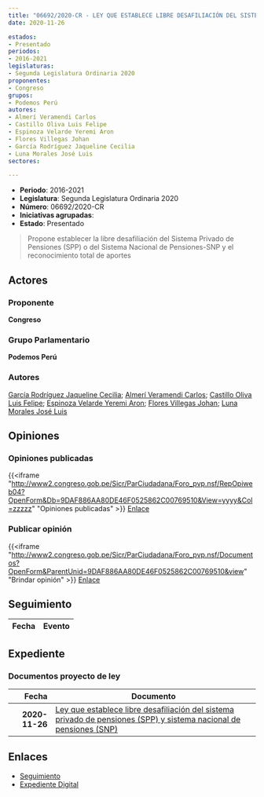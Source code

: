 ```yaml
---
title: "06692/2020-CR - LEY QUE ESTABLECE LIBRE DESAFILIACIÓN DEL SISTEMA PRIVADO DE PENSIONES (SPP) Y SISTEMA NACIONAL DE PENSIONES (SNP)"
date: 2020-11-26

estados:
- Presentado
periodos:
- 2016-2021
legislaturas:
- Segunda Legislatura Ordinaria 2020
proponentes:
- Congreso
grupos:
- Podemos Perú
autores:
- Almerí Veramendi Carlos
- Castillo Oliva Luis Felipe
- Espinoza Velarde Yeremi Aron
- Flores Villegas Johan
- García Rodríguez Jaqueline Cecilia
- Luna Morales José Luis
sectores:

---
```

- **Periodo**: 2016-2021
- **Legislatura**: Segunda Legislatura Ordinaria 2020
- **Número**: 06692/2020-CR
- **Iniciativas agrupadas**: 
- **Estado**: Presentado

> Propone establecer la libre desafiliación del Sistema Privado de Pensiones (SPP) o del Sistema Nacional de Pensiones-SNP y el reconocimiento total de aportes


## Actores

### Proponente

**Congreso**

### Grupo Parlamentario

**Podemos Perú**

### Autores

[García Rodríguez Jaqueline Cecilia](mailto:mailto:jgarciar@congreso.gob.pe); [Almerí Veramendi Carlos](mailto:mailto:calmeri@congreso.gob.pe); [Castillo Oliva Luis Felipe](mailto:mailto:lcastilloo@congreso.gob.pe); [Espinoza Velarde Yeremi Aron](mailto:mailto:yespinoza@congreso.gob.pe); [Flores Villegas Johan](mailto:mailto:jfloresv@congreso.gob.pe); [Luna Morales José Luis](mailto:mailto:jlunam@congreso.gob.pe)

## Opiniones

### Opiniones publicadas

{{<iframe "http://www2.congreso.gob.pe/Sicr/ParCiudadana/Foro_pvp.nsf/RepOpiweb04?OpenForm&Db=9DAF886AA80DE46F0525862C00769510&View=yyyy&Col=zzzzz" "Opiniones publicadas" >}}
[Enlace](http://www2.congreso.gob.pe/Sicr/ParCiudadana/Foro_pvp.nsf/RepOpiweb04?OpenForm&Db=9DAF886AA80DE46F0525862C00769510&View=yyyy&Col=zzzzz)

### Publicar opinión

{{<iframe "http://www2.congreso.gob.pe/Sicr/ParCiudadana/Foro_pvp.nsf/Documentos?OpenForm&ParentUnid=9DAF886AA80DE46F0525862C00769510&view" "Brindar opinión" >}}
[Enlace](http://www2.congreso.gob.pe/Sicr/ParCiudadana/Foro_pvp.nsf/Documentos?OpenForm&ParentUnid=9DAF886AA80DE46F0525862C00769510&view)


## Seguimiento

| Fecha | Evento |
|------:|--------|


## Expediente

### Documentos proyecto de ley

| Fecha | Documento |
|------:|-----------|
| **2020-11-26** | [Ley que establece libre desafiliación del sistema privado de pensiones (SPP) y sistema nacional de pensiones (SNP)](https://leyes.congreso.gob.pe/Documentos/2016_2021/Proyectos_de_Ley_y_de_Resoluciones_Legislativas/PL0669220201126.pdf) |

## Enlaces

- [Seguimiento](http://www2.congreso.gob.pe/Sicr/TraDocEstProc/CLProLey2016.nsf/f7fff46988ca05b1052578e100829cc7/93e2de0b0e2a5d020525862c007b6ee8?OpenDocument)
- [Expediente Digital](http://www2.congreso.gob.pe/Sicr/TraDocEstProc/Expvirt_2011.nsf/visbusqptramdoc1621/06692?opendocument)

